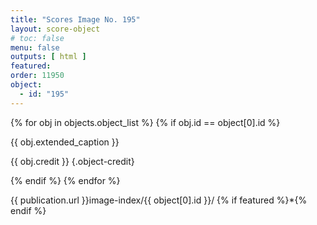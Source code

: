 ```yaml
---
title: "Scores Image No. 195"
layout: score-object
# toc: false
menu: false
outputs: [ html ]
featured: 
order: 11950
object:
  - id: "195"
---
```


{% for obj in objects.object_list %}
{% if obj.id == object[0].id %}

{{ obj.extended_caption }}

{{ obj.credit }} {.object-credit}

{% endif %}
{% endfor %}

<div class="object-credit object-url is-print-only">

{{ publication.url }}image-index/{{ object[0].id }}/ {% if featured %}*{% endif %}

</div>
